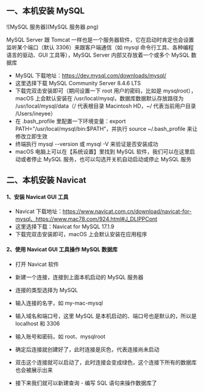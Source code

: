 ## 一、本机安装 MySQL

![MySQL 服务器](MySQL 服务器.png)

MySQL Server 跟 Tomcat 一样也是一个服务器软件，它在启动时肯定也会设置监听某个端口（默认 3306）来跟客户端通信（如 mysql 命令行工具、各种编程语言的驱动、GUI 工具等），MySQL Server 内部又存放着一个或多个 MySQL 数据库

* MySQL 下载地址：https://dev.mysql.com/downloads/mysql/
* 这里选择下载 MySQL Community Server 8.4.6 LTS
* 下载完双击安装即可（期间设置一下 root 用户的密码，比如是 mysqlroot），macOS 上会默认安装在 /usr/local/mysql，数据库数据默认存放路径为 /usr/local/mysql/data（/ 代表根目录 Macintosh HD，~/ 代表当前用户目录 /Users/ineyee）
* 在 .bash_profile 里配置一下环境变量：export PATH="/usr/local/mysql/bin:$PATH"，并执行 source ~/.bash_profile 来让修改立即生效
* 终端执行 mysql --version 或 mysql -V 来验证是否安装成功
* macOS 电脑上可以在【系统设置】里找到 MySQL 软件，我们可以在这里启动或者停止 MySQL 服务，也可以勾选开关机自动启动或停止 MySQL 服务

## 二、本机安装 Navicat

#### 1、安装 Navicat GUI 工具

* Navicat 下载地址：https://www.navicat.com.cn/download/navicat-for-mysql、https://www.mac78.com/924.html#J_DLIPPCont
* 这里选择下载：Navicat for MySQL 17.1.9
* 下载完双击安装即可，macOS 上会默认安装在应用程序

#### 2、使用 Navicat GUI 工具操作 MySQL 数据库

* 打开 Navicat 软件

* 新建一个连接，连接到上面本机启动的 MySQL 服务器
* 连接的类型选择为 MySQL
* 输入连接的名字，如 my-mac-mysql
* 输入域名和端口号，这里 MySQL 是本机启动的、端口号也是默认的，所以是 localhost 和 3306
* 输入账号和密码，如 root、mysqlroot
* 确定后连接就创建好了，此时连接是灰色，代表连接尚未启动
* 双击这个连接就可以启动了，此时连接会变成绿色，这个连接下所有的数据库也会被展示出来
* 接下来我们就可以新建查询 - 编写 SQL 语句来操作数据库了